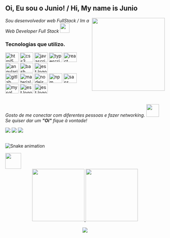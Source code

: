 <h2>Oi,  Eu sou o Junio! / Hi, My name is Junio</h2>
<img align='right' src="https://media.giphy.com/media/M9gbBd9nbDrOTu1Mqx/giphy.gif" width="230">

<p><em>Sou desenvolvedor web FullStack  /  Im a Web Developer Full Stack <img src="https://media.giphy.com/media/WUlplcMpOCEmTGBtBW/giphy.gif" width="30"></p></em>
 

### Tecnologias que utilizo.
<div align="left">
  <img src="https://cdn.jsdelivr.net/gh/devicons/devicon/icons/html5/html5-original.svg" height="30" width="42" alt="html5 logo"  />
  <img src="https://cdn.jsdelivr.net/gh/devicons/devicon/icons/css3/css3-original.svg" height="30" width="42" alt="css3 logo"  />
  <img src="https://cdn.jsdelivr.net/gh/devicons/devicon/icons/javascript/javascript-original.svg" height="30" width="42" alt="javascript logo"  />
  <img src="https://cdn.jsdelivr.net/gh/devicons/devicon/icons/typescript/typescript-plain.svg" height="30" width="42" alt="typescript logo"  />
  <img src="https://cdn.jsdelivr.net/gh/devicons/devicon/icons/react/react-original.svg" height="30" width="42" alt="react logo"  />
  <img src="https://cdn.jsdelivr.net/gh/devicons/devicon/icons/angularjs/angularjs-original.svg" height="30" width="42" alt="angularjs logo"  />
  <img src="https://cdn.jsdelivr.net/gh/devicons/devicon/icons/bash/bash-original.svg" height="30" width="42" alt="bash logo"  />
  <img src="https://cdn.jsdelivr.net/gh/devicons/devicon/icons/flask/flask-original-wordmark.svg" height="30" width="42" alt="jest logo"  />
  </br>
  <img src="https://cdn.jsdelivr.net/gh/devicons/devicon/icons/gitlab/gitlab-original.svg" height="30" width="42" alt="gitlab logo"  />
  <img src="https://cdn.jsdelivr.net/gh/devicons/devicon/icons/materialui/materialui-original.svg" height="30" width="42" alt="materialui logo"  />
  <img src="https://cdn.jsdelivr.net/gh/devicons/devicon/icons/nodejs/nodejs-original.svg" height="30" width="42" alt="nodejs logo"  />
  <img src="https://cdn.jsdelivr.net/gh/devicons/devicon/icons/npm/npm-original-wordmark.svg" height="30" width="42" alt="npm logo"  />
  <img src="https://cdn.jsdelivr.net/gh/devicons/devicon/icons/sass/sass-original.svg" height="30" width="42" alt="sass logo"  />
  <img src="https://cdn.jsdelivr.net/gh/devicons/devicon/icons/mysql/mysql-original.svg" height="30" width="42" alt="mysql logo"  />
  <img src="https://cdn.jsdelivr.net/gh/devicons/devicon/icons/jest/jest-plain.svg" height="30" width="42" alt="jest logo"  />
  <img src="https://cdn.jsdelivr.net/gh/devicons/devicon/icons/python/python-original.svg" height="30" width="42" alt="jest logo"  />
</div>
<br/>


 <em>Gosto de me conectar com diferentes pessoas e fazer networking. <img src="https://media.giphy.com/media/LnQjpWaON8nhr21vNW/giphy.gif" width="40">
</br>Se quiser dar um  <b>"Oi"</b> fique à vontade!</b></em> 
<div> 
    <a href="https://api.whatsapp.com/send?phone=5531975416661" target="_blank"><img heigth="190px" src="https://img.shields.io/badge/WhatsApp-25D366?style=for-the-badge&logo=whatsapp&logoColor=white" /></a> 
  <a href = "mailto:juniorjob21@gmail.com"><img src="https://img.shields.io/badge/-Gmail-%23333?style=for-the-badge&logo=gmail&logoColor=white" target="_blank"></a>
  <a href="https://www.linkedin.com/in/junio-batista-da-silva-3bb894158/" target="_blank"><img src="https://img.shields.io/badge/-LinkedIn-%230077B5?style=for-the-badge&logo=linkedin&logoColor=white" target="_blank"></a> 

##
  
  ![Snake animation](https://github.com/JunioBatista/JunioBatista/blob/output/github-contribution-grid-snake.svg)

<img src="https://media.giphy.com/media/VgCDAzcKvsR6OM0uWg/giphy.gif" width="50">   

<div align="center">
  <a href="https://github.com/JunioBatista">
  <img height="165em"  src="https://github-readme-stats.vercel.app/api?username=JunioBatista&show_icons=true&theme=radical&include_all_commits=true&count_private=true"/>
  <img height="165em" src="https://github-readme-stats.vercel.app/api/top-langs/?username=JunioBatista&layout=compact&langs_count=7&theme=radical"/>
    </div>
 </br>

 <div align="center">
  <img src="https://profile-counter.glitch.me/JunioBatista/count.svg?"  />
</div>


